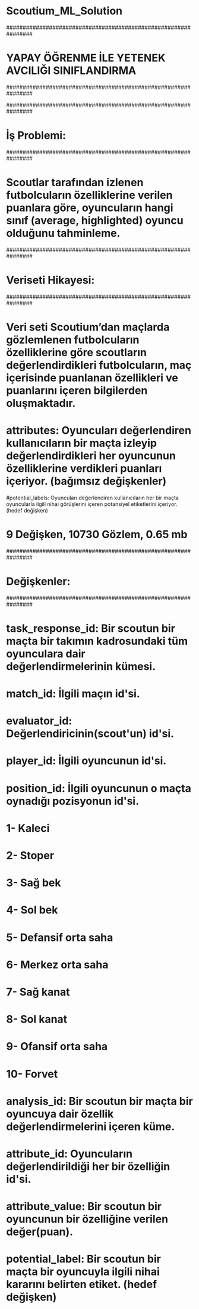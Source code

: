 # Scoutium_ML_Solution

################################################################
# YAPAY ÖĞRENME İLE YETENEK AVCILIĞI SINIFLANDIRMA
################################################################

################################################################
# İş Problemi:
################################################################
# Scoutlar tarafından izlenen futbolcuların özelliklerine verilen puanlara göre, oyuncuların hangi sınıf (average, highlighted) oyuncu olduğunu tahminleme.


################################################################
# Veriseti Hikayesi:
################################################################

# Veri seti Scoutium’dan maçlarda gözlemlenen futbolcuların özelliklerine göre scoutların değerlendirdikleri futbolcuların, maç içerisinde puanlanan özellikleri ve puanlarını içeren bilgilerden oluşmaktadır.
# attributes: Oyuncuları değerlendiren kullanıcıların bir maçta izleyip değerlendirdikleri her oyuncunun özelliklerine verdikleri puanları içeriyor. (bağımsız değişkenler)
#potential_labels: Oyuncuları değerlendiren kullanıcıların her bir maçta oyuncularla ilgili nihai görüşlerini içeren potansiyel etiketlerini içeriyor. (hedef değişken)
# 9 Değişken, 10730 Gözlem, 0.65 mb


################################################################
# Değişkenler:
################################################################

# task_response_id: Bir scoutun bir maçta bir takımın kadrosundaki tüm oyunculara dair değerlendirmelerinin kümesi.

# match_id: İlgili maçın id'si.

# evaluator_id: Değerlendiricinin(scout'un) id'si.

# player_id: İlgili oyuncunun id'si.

# position_id: İlgili oyuncunun o maçta oynadığı pozisyonun id'si.

# 1- Kaleci
# 2- Stoper
# 3- Sağ bek
# 4- Sol bek
# 5- Defansif orta saha
# 6- Merkez orta saha
# 7- Sağ kanat
# 8- Sol kanat
# 9- Ofansif orta saha
# 10- Forvet


# analysis_id: Bir scoutun bir maçta bir oyuncuya dair özellik değerlendirmelerini içeren küme.

# attribute_id: Oyuncuların değerlendirildiği her bir özelliğin id'si.

# attribute_value: Bir scoutun bir oyuncunun bir özelliğine verilen değer(puan).

# potential_label: Bir scoutun bir maçta bir oyuncuyla ilgili nihai kararını belirten etiket. (hedef değişken)



